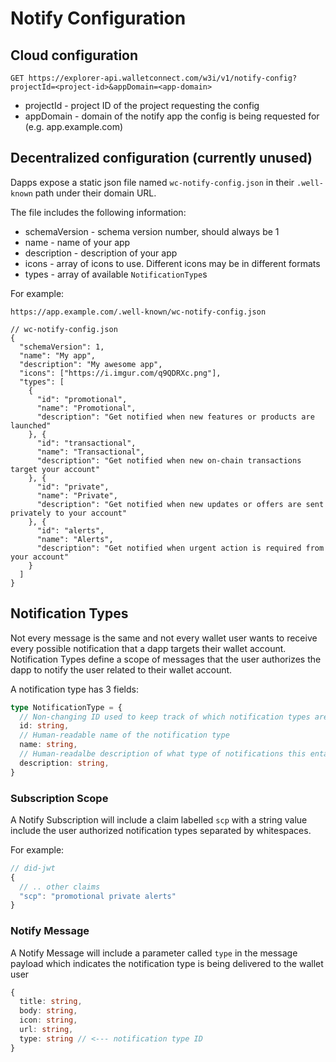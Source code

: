 # Notify Configuration

## Cloud configuration

```
GET https://explorer-api.walletconnect.com/w3i/v1/notify-config?projectId=<project-id>&appDomain=<app-domain>
```

- projectId - project ID of the project requesting the config
- appDomain - domain of the notify app the config is being requested for (e.g. app.example.com)

## Decentralized configuration (currently unused)

Dapps expose a static json file named `wc-notify-config.json` in their `.well-known` path under their domain URL.

The file includes the following information:

- schemaVersion - schema version number, should always be 1
- name - name of your app
- description - description of your app
- icons - array of icons to use. Different icons may be in different formats
- types - array of available `NotificationType`s

For example:

```jsonc
https://app.example.com/.well-known/wc-notify-config.json

// wc-notify-config.json
{
  "schemaVersion": 1,
  "name": "My app",
  "description": "My awesome app",
  "icons": ["https://i.imgur.com/q9QDRXc.png"],
  "types": [
    {
      "id": "promotional",
      "name": "Promotional",
      "description": "Get notified when new features or products are launched"
    }, {
      "id": "transactional",
      "name": "Transactional",
      "description": "Get notified when new on-chain transactions target your account"
    }, {
      "id": "private",
      "name": "Private",
      "description": "Get notified when new updates or offers are sent privately to your account"
    }, {
      "id": "alerts",
      "name": "Alerts",
      "description": "Get notified when urgent action is required from your account"
    }
  ]
}
```

## Notification Types

Not every message is the same and not every wallet user wants to receive every possible notification that a dapp targets their wallet account. Notification Types define a scope of messages that the user authorizes the dapp to notify the user related to their wallet account.

A notification type has 3 fields:
```typescript
type NotificationType = {
  // Non-changing ID used to keep track of which notification types are currently subscribed to. Can contain lowercase letters and underscores and must match the regex /^[a-z0-9_-]{2,32}$/
  id: string,
  // Human-readable name of the notification type
  name: string,
  // Human-readalbe description of what type of notifications this entails
  description: string,
}
```

### Subscription Scope

A Notify Subscription will include a claim labelled `scp` with a string value include the user authorized notification types separated by whitespaces.

For example:

```typescript
// did-jwt
{
  // .. other claims
  "scp": "promotional private alerts"
}
```

### Notify Message

A Notify Message will include a parameter called `type` in the message payload which indicates the notification type is being delivered to the wallet user

```typescript
{
  title: string,
  body: string,
  icon: string,
  url: string,
  type: string // <--- notification type ID
}
```
